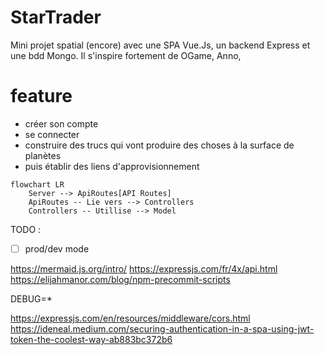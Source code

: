 # StarTrader

Mini projet spatial (encore) avec une SPA Vue.Js, un backend Express et une bdd Mongo. Il s'inspire fortement de OGame, Anno, 

# feature
- créer son compte
- se connecter
- construire des trucs qui vont produire des choses à la surface de planètes
- puis établir des liens d'approvisionnement

```mermaid
flowchart LR
    Server --> ApiRoutes[API Routes]
    ApiRoutes -- Lie vers --> Controllers
    Controllers -- Utillise --> Model
```

TODO : 
- [ ] prod/dev mode

https://mermaid.js.org/intro/
https://expressjs.com/fr/4x/api.html
https://elijahmanor.com/blog/npm-precommit-scripts

DEBUG=*

https://expressjs.com/en/resources/middleware/cors.html
https://ideneal.medium.com/securing-authentication-in-a-spa-using-jwt-token-the-coolest-way-ab883bc372b6
